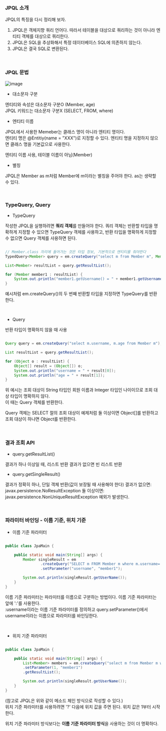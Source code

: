 ### JPQL 소개

JPQL의 특징을 다시 정리해 보자.

1. JPQL은 객체지향 쿼리 언어다. 따라서 테이블을 대상으로 쿼리하는 것이 아니라 엔티티 객체를 대상으로 쿼리한다.
2. JPQL은 SQL을 추상화해서 특정 데이터베이스 SQL에 의존하지 않는다.
3. JPQL은 결국 SQL로 변환된다.

<br/>

### JPQL 문법

![image](https://user-images.githubusercontent.com/78454649/153601449-85e73de9-c6c8-4e42-b441-3e1a439727cd.png)

* 대소문자 구분

엔티티와 속성은 대소문자 구분O (Member, age) <br/> 
JPQL 키워드는 대소문자 구분X (SELECT, FROM, where) 

* 엔티티 이름

JPQL에서 사용한 Memeber는 클래스 명이 아니라 엔티티 명이다. <br/>
엔티티 명은 @Entitiy(name = "XXX")로 지정할 수 있다. 엔티티 명을 지정하지 않으면 클래스 명을 기본값으로 사용한다.

엔티티 이름 사용, 테이블 이름이 아님(Member) 

* 별칭

JPQL은 Member as m처럼 Member에 m이라는 별칭을 주어야 한다. as는 생략할 수 있다.


<br/>

### TypeQuery, Query

* TypeQuery

작성한 JPQL을 실행하려면 **쿼리 객체**를 만들어야 한다. 
쿼리 객체는 반환할 타입을 명확하게 지정할 수 있으면 TypeQuery 객체를 사용하고, 
반환 타입을 명확하게 지정할 수 없으면 Query 객체를 사용하면 된다.

```java

// Member.class 자리에 들어가는 것은 타입 정보, 기본적으로 엔티티를 줘야한다
TypedQuery<Member> query = em.createQuery("select m from Member m", Member.class);

List<Member> resultList = query.getResultList();

for (Member member1 : resultList) {
	System.out.println("member1.getUsername() = " + member1.getUsername());
}

```

예시처럼 em.createQuery()의 두 번째 반환할 타입을 지정하면 TypeQuery를 반환한다.

<br/>

* Query

반환 타입이 명확하지 않을 때 사용

```java

Query query = em.createQuery("select m.username, m.age from Member m");

List resultList = query.getResultList();

for (Object o : resultList) {
	Object[] result = (Object[]) o;
	System.out.println("username = " + result[0]);
	System.out.println("age = " + result[1]);
}

```

위 예시는 조회 대상이 String 타입인 회원 이름과 Integer 타입인 나이이므로 조회 대상 타입이 명확하지 않다. <br/>
이 때는 Query 객체를 반환한다.

Query 객체는 SELECT 절의 조회 대상이 예제처럼 둘 이상이면 Object[]를 반환하고 조회 대상이 하나면 Object를 반환한다.

<br/>

### 결과 조회 API

* query.getResultList()

결과가 하나 이상일 때, 리스트 반환
결과가 없으면 빈 리스트 반환

* query.getSingleResult()

결과가 정확히 하나, 단일 객체 반환(값이 보장될 때 사용해야 한다)
결과가 없으면: javax.persistence.NoResultException 
둘 이상이면: javax.persistence.NonUniqueResultException 예외가 발생한다.

<br/>

### 파라미터 바인딩 - 이름 기준, 위치 기준

* 이름 기준 파라미터

```java

public class JpaMain {

    public static void main(String[] args) {
        Member singleResult = em
                .createQuery("SELECT m FROM Member m where m.username=:username", Member.class)
                .setParameter("username", "member1");

        System.out.println(singleResult.getUserName());
    }
}

```

이름 기준 파라미터는 파라미터를 이름으로 구분하는 방법이다. 이름 기준 파라미터는 앞에 ':'를 사용한다. <br/>
:username이라는 이름 기준 파라미터를 정의하고 query.setParameter()에서 username이라는 이름으로 파라미터를 바인딩한다.

<br/>

* 위치  기준 파라미터

```java

public class JpaMain {

    public static void main(String[] args) {
        List<Member> members = em.createQuery("select m from Member m where m.username = ?1", Member.class)
		.setParameter(1, "member1")
		.getResultList();

        System.out.println(singleResult.getUserName());
    }
}

```

(참고로 JPQL은 위와 같이 메소드 체인 방식으로 작성할 수 있다.) <br/>
위치 기준 파라미터를 사용하려면 '?' 다음에 위치 값을 주면 된다. 위치 값은 1부터 시작한다.

위치 기준 파라미터 방식보다는 **이름 기준 파라미터 방식**을 사용하는 것이 더 명확하다.


